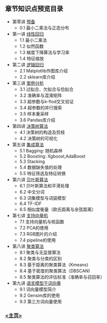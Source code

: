 ## 章节知识点预览目录
- 第零讲 [预备](Lecture_00/README.md)
    - 0.1 最小二乘法与正态分布
- 第一讲 [线性回归](Lecture_01/README.md)
    - 1.1 最小二乘法
    - 1.2 似然函数
    - 1.3 梯度下降算法与学习率
    - 1.4 特征缩放
- 第二讲 [逻辑回归](Lecture_02/README.md)
    - 2.1 Matplotlib作图库介绍
    - 2.2 sklearn库介绍
- 第三讲 [案例分析](Lecture_03/README.md)
    - 3.1 过拟合、欠拟合与恰拟合
    - 3.2 准确率与混淆矩阵
    - 3.3 超参数与k-flod交叉验证
    - 3.4 超参数的并行搜索
    - 3.5 样本重采样
    - 3.6 Pandas库介绍
- 第四讲 [决策树算法](Lecture_04/README.md)
    - 4.1 决策树的构造及剪枝
    - 4.2 决策树的可视化
- 第五讲 [集成算法](Lecture_05/README.md)
    - 5.1 Bagging: 随机森林
    - 5.2 Boosting: Xgboost,AdaBoost
    - 5.3 Stacking
    - 5.4 数据缺失值的处理
    - 5.5 特征筛选及特征转换
- 第六讲 [贝叶斯算法](Lecture_06/README.md)
    - 6.1 贝叶斯算法和平滑处理
    - 6.2 中文分词
    - 6.3 词集模型与词袋模型
    - 6.4 TF-IDF
    - 6.5 相似度衡量（欧氏距离与余弦距离）
- 第七讲 [支持向量机](Lecture_07/README.md)
    - 7.1 支持向量机与核函数
    - 7.2 PCA的使用
    - 7.3 RGB图片的介绍
    - 7.4 pipeline的使用<br>
- 第八讲 [聚类算法](Lecture_08/README.md)
    - 8.1 聚类与无监督算法
    - 8.2 聚类与分类的区别
    - 8.3 基于距离的聚类算法（Kmeans)
    - 8.4 基于密度的聚类算法（DBSCAN)
    - 8.5 聚类算法的评估标准（准确率与召回率）
- 第九讲 [语言模型于词向量](Lecture_09/README.md)
    - 9.1 词向量模型简介
    - 9.2 Gensim库的使用
    - 9.3 第三方词向量使用 
### [<主页>](./README.md)
